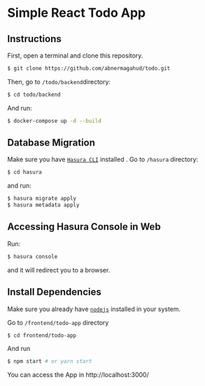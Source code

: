 # Simple React Todo App


## Instructions

First, open a terminal and clone this repository.
```bash
$ git clone https://github.com/abnermagahud/todo.git
```
Then, go to `/todo/backend`directory: 
 ```bash
$ cd todo/backend
```
And run: 
```bash
$ docker-compose up -d --build
```

## Database Migration

Make sure you have [`Hasura CLI`](https://hasura.io/docs/latest/graphql/core/hasura-cli/install-hasura-cli.html#install-hasura-cli) installed .
 Go to `/hasura` directory:
```bash
$ cd hasura
```
and run:

```bash
$ hasura migrate apply 
$ hasura metadata apply
```

## Accessing Hasura Console in Web

Run: 

```bash
$ hasura console
```
and it will redirect you to a browser.

## Install Dependencies

Make sure you already have [`nodejs`](https://nodejs.org/en/) installed in your system.

Go to `/frontend/todo-app` directory 

```bash
$ cd frontend/todo-app
```
And run

```bash
$ npm start # or yarn start
```


You can access the App in http://localhost:3000/